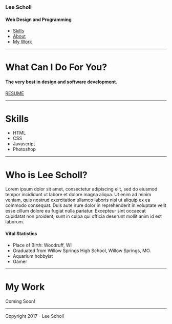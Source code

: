 ### Lee Scholl

#### Web Design and Programming

-   [Skills](#skills)
-   [About](#about)
-   [My Work](#works)

* * * * *

What Can I Do For You?
======================

#### The very best in design and software development.

[RESUME](https://www.linkedin.com/in/lee-scholl-70a10736/)

* * * * *

Skills
======

-   HTML
-   CSS
-   Javascript
-   Photoshop

* * * * *

Who is Lee Scholl?
==================

Lorem ipsum dolor sit amet, consectetur adipiscing elit, sed do eiusmod
tempor incididunt ut labore et dolore magna aliqua. Ut enim ad minim
veniam, quis nostrud exercitation ullamco laboris nisi ut aliquip ex ea
commodo consequat. Duis aute irure dolor in reprehenderit in voluptate
velit esse cillum dolore eu fugiat nulla pariatur. Excepteur sint
occaecat cupidatat non proident, sunt in culpa qui officia deserunt
mollit anim id est laborum.

#### Vital Statistics

-   Place of Birth: Woodruff, WI
-   Graduated from Willow Springs High School, Willow Springs, MO.
-   Aquarium hobbyist
-   Gamer

* * * * *

My Work
=======

Coming Soon!

* * * * *

Copyright 2017 - Lee Scholl
